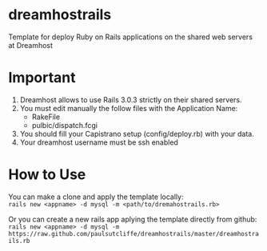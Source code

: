 dreamhostrails
==============

Template for deploy Ruby on Rails applications on the shared web servers at Dreamhost

Important
==========

1.  Dreamhost allows to use Rails 3.0.3 strictly on their shared servers.
2.  You must edit manually the follow files with the Application Name:
    - RakeFile
    - pulbic/dispatch.fcgi
3.  You should fill your Capistrano setup (config/deploy.rb) with your data.
4.  Your dreamhost username must be ssh enabled

How to Use
===========
You can make a clone and apply the template locally:<br> 
`rails new <appname> -d mysql -m <path/to/dremahostrails.rb>`<br>

Or you can create a new rails app aplying the template directly from github:<br>
`rails new <appname> -d mysql -m https://raw.github.com/paulsutcliffe/dreamhostrails/master/dreamhostrails.rb`<br>